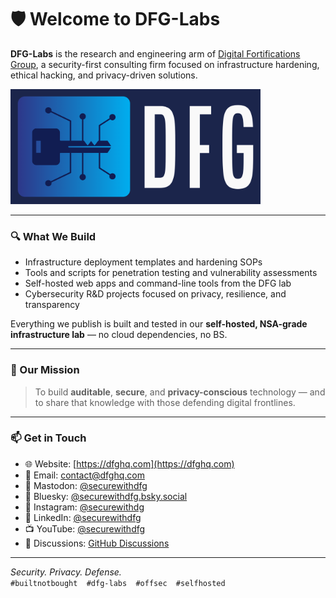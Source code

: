 # 🛡️ Welcome to DFG-Labs

**DFG-Labs** is the research and engineering arm of [Digital Fortifications Group](https://dfghq.com), a security-first consulting firm focused on infrastructure hardening, ethical hacking, and privacy-driven solutions.

<img src="https://raw.githubusercontent.com/DFG-Labs/.github/main/Color%20logo%20with%20background.png" alt="DFG Logo" width="400" />

---

### 🔍 What We Build

- Infrastructure deployment templates and hardening SOPs
- Tools and scripts for penetration testing and vulnerability assessments
- Self-hosted web apps and command-line tools from the DFG lab
- Cybersecurity R&D projects focused on privacy, resilience, and transparency

Everything we publish is built and tested in our **self-hosted, NSA-grade infrastructure lab** — no cloud dependencies, no BS.

---

### 🧠 Our Mission

> To build **auditable**, **secure**, and **privacy-conscious** technology — and to share that knowledge with those defending digital frontlines.

---

### 📫 Get in Touch
- 🌐 Website: [https://dfghq.com](https://dfghq.com)
- 📧 Email: [contact@dfghq.com](mailto:contact@dfghq.com)
- 🧵 Mastodon: [@securewithdfg](https://infosec.exchange/@securewithdfg)
- 🩵 Bluesky: [@securewithdfg.bsky.social](https://bsky.app/profile/securewithdfg.bsky.social)
- 📸 Instagram: [@securewithdg](https://instagram.com/securewithdg)
- 💼 LinkedIn: [@securewithdfg](https://www.linkedin.com/in/securewithdfg)
- 📺 YouTube: [@securewithdfg](https://youtube.com/@securewithdfg)
- 💬 Discussions: [GitHub Discussions](https://github.com/orgs/DFG-Labs/discussions)

---

*Security. Privacy. Defense.*  
`#builtnotbought  #dfg-labs  #offsec  #selfhosted`



